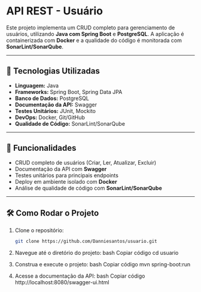 # API REST - Usuário

Este projeto implementa um CRUD completo para gerenciamento de usuários, utilizando **Java com Spring Boot** e **PostgreSQL**. A aplicação é containerizada com **Docker** e a qualidade do código é monitorada 
com **SonarLint/SonarQube**.

---

## 🚀 Tecnologias Utilizadas

- **Linguagem:** Java  
- **Frameworks:** Spring Boot, Spring Data JPA  
- **Banco de Dados:** PostgreSQL  
- **Documentação da API:** Swagger  
- **Testes Unitários:** JUnit, Mockito 
- **DevOps:** Docker, Git/GitHub  
- **Qualidade de Código:** SonarLint/SonarQube  

---

## 📂 Funcionalidades

- CRUD completo de usuários (Criar, Ler, Atualizar, Excluir)  
- Documentação da API com **Swagger**  
- Testes unitários para principais endpoints  
- Deploy em ambiente isolado com **Docker**  
- Análise de qualidade de código com **SonarLint/SonarQube**  

---

## 🛠️ Como Rodar o Projeto

1. Clone o repositório:
   ```bash
   git clone https://github.com/Danniesantos/usuario.git
   
2. Navegue até o diretório do projeto:
bash
Copiar código
cd usuario

3. Construa e execute o projeto:
bash
Copiar código
mvn spring-boot:run

4. Acesse a documentação da API:
bash
Copiar código
http://localhost:8080/swagger-ui.html
